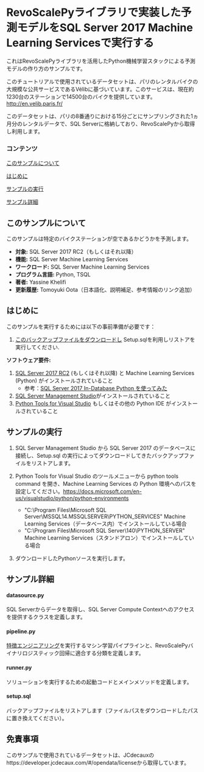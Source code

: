 ﻿# RevoScalePyライブラリで実装した予測モデルをSQL Server 2017 Machine Learning Servicesで実行する

これはRevoScalePyライブラリを活用したPython機械学習スタックによる予測モデルの作り方のサンプルです。

このチュートリアルで使用されているデータセットは、パリのレンタルバイクの大規模な公共サービスであるVélibに基づいています。このサービスは、現在約1230台のステーションで14500台のバイクを提供しています。http://en.velib.paris.fr/

このデータセットは、パリの8番通りにおける15分ごとにサンプリングされた1ヵ月分のレンタルデータで、SQL Serverに格納しており、RevoScalePyから取得し利用します。


### コンテンツ

[このサンプルについて](#このサンプルについて)

[はじめに](#はじめに)

[サンプルの実行](#サンプルの実行)

[サンプル詳細](#サンプル詳細)




## このサンプルについて


このサンプルは特定のバイクステーションが空であるかどうかを予測します。




- **対象:** SQL Server 2017 RC2（もしくはそれ以降）
- **機能:** SQL Server Machine Learning Services 
- **ワークロード:** SQL Server Machine Learning Services
- **プログラム言語:** Python, TSQL
- **著者:** Yassine Khelifi
- **更新履歴:** Tomoyuki Oota（日本語化、説明補足、参考情報のリンク追加）



## はじめに

このサンプルを実行するためには以下の事前準備が必要です：
1. [このバックアップファイルをダウンロードし](https://sq14samples.blob.core.windows.net/data/velibDB.bak) Setup.sqlを利用しリストアを実行してください. 

**ソフトウェア要件:**


1. [SQL Server 2017 RC2](https://www.microsoft.com/en-us/sql-server/sql-server-2017) (もしくはそれ以降) と Machine Learning Services (Python) がインストールされていること
   *  参考：[SQL Server 2017 In-Database Python を使ってみた](https://blogs.msdn.microsoft.com/dataplatjp/2017/05/29/sqlserver2017-in-database-python/)
2. [SQL Server Management Studio](https://docs.microsoft.com/en-us/sql/ssms/download-sql-server-management-studio-ssms)がインストールされていること
3. [Python Tools for Visual Studio](https://www.visualstudio.com/vs/python/) もしくはその他の Python IDE がインストールされていること

## サンプルの実行
1. SQL Server Management Studio から SQL Server 2017 のデータベースに接続し、Setup.sql の実行によってダウンロードしてきたバックアップファイルをリストアします。

2. Python Tools for Visual Studio のツールメニューから python tools command を開き、Machine Learning Services の Python 環境へのパスを設定してください。https://docs.microsoft.com/en-us/visualstudio/python/python-environments

   *  "C:\Program Files\Microsoft SQL Server\MSSQL14.MSSQLSERVER\PYTHON_SERVICES" Machine Learning Services（データベース内）でインストールしている場合
   *  "C:\Program Files\Microsoft SQL Server\140\PYTHON_SERVER" Machine Learning Services（スタンドアロン）でインストールしている場合

3. ダウンロードしたPythonソースを実行します。






## サンプル詳細

#### datasource.py
SQL Serverからデータを取得し、SQL Server Compute Contextへのアクセスを提供するクラスを定義します。

####  pipeline.py
[特徴エンジニアリング](https://docs.microsoft.com/ja-jp/azure/machine-learning/machine-learning-data-science-create-features)を実行するマシン学習パイプラインと、RevoScalePyバイナリロジスティック回帰に適合する分類を定義します。

####  runner.py
ソリューションを実行するための起動コードとメインメソッドを定義します。

####  setup.sql
バックアップファイルをリストアします（ファイルパスをダウンロードしたパスに置き換えてください）。





## 免責事項
このサンプルで使用されているデータセットは、JCdecauxのhttps://developer.jcdecaux.com/#/opendata/licenseから取得しています。




